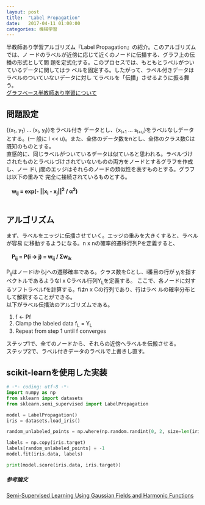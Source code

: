 ```yaml
---
layout: post
title:  "Label Propagation"
date:   2017-04-11 01:00:00
categories: 機械学習
---
```

半教師あり学習アルゴリズム『Label Propagation』の紹介。このアルゴリズムでは、ノ
ードのラベルが近傍に応じて近くのノードに伝播する、グラフ上の伝播の形式として問
題を定式化する。このプロセスでは、もともとラベルがついているデータに関してはラ
ベルを固定する。したがって、ラベル付きデータはラベルのついていないデータに対し
てラベルを「伝播」させるように振る舞う。  
[グラフベース半教師あり学習について](http://nocotan.github.io/%E6%A9%9F%E6%A2%B0%E5%AD%A6%E7%BF%92/2017/04/10/graphbasedlearning-copy.html)

## 問題設定
{(x<sub>1</sub>, y<sub>1</sub>) ... (x<sub>l</sub>, y<sub>l</sub>)}をラベル付き
データとし、{x<sub>l+1</sub> ... s<sub>l+u</sub>}をラベルなしデータとする。(一
般に l << u)。また、全体のデータ数をnとし、全体のクラス数Cは既知のものとする。    
直感的に、同じラベルがついているデータは似ていると思われる。ラベルづけ
されたものとラベルづけされていないものの両方をノードとするグラフを作成し、ノー
ドi, j間のエッジはそれらのノードの類似性を表すものとする。グラフは以下の重みで
完全に接続されているものとする。   
<br>
&emsp;**w<sub>ij</sub> = exp(- ||x<sub>i</sub> - x<sub>j</sub>||<sup>2</sup> / α<sup>2</sup>)**  
<br>
## アルゴリズム
まず、ラベルをエッジに伝播させていく。エッジの重みを大きくすると、ラベルが容易
に移動するようになる。n x nの確率的遷移行列Pを定義すると、    
<br>
&emsp;**P<sub>ij</sub> = P(i → j) = w<sub>ij</sub> / Σw<sub>ik</sub>**  
<br>
P<sub>ij</sub>はノードiからjへの遷移確率である。クラス数をCとし、i番目の行が
y<sub>i</sub>を指すベクトルであるようなl x Cラベル行列Y<sub>L</sub>を定義する。
ここで、各ノードに対するソフトラベルfを計算する。fはn x Cの行列であり、行はラベ
ルの確率分布として解釈することができる。  
以下がラベル伝播法のアルゴリズムである。

1. f ← Pf
2. Clamp the labeled data f<sub>L</sub> = Y<sub>L</sub>
3. Repeat from step 1 until f converges

ステップ1で、全てのノードから、それらの近傍へラベルを伝搬させる。  
ステップ2で、ラベル付きデータのラベルで上書きし直す。  

## scikit-learnを使用した実装
```python
# -*- coding: utf-8 -*-
import numpy as np
from sklearn import datasets
from sklearn.semi_supervised import LabelPropagation

model = LabelPropagation()
iris = datasets.load_iris()

random_unlabeled_points = np.where(np.random.randint(0, 2, size=len(iris.target)))

labels = np.copy(iris.target)
labels[random_unlabeled_points] = -1
model.fit(iris.data, labels)

print(model.score(iris.data, iris.target))
```

##### 参考論文
[Semi-Supervised Learning Using Gaussian Fields and Harmonic Functions](http://www.aaai.org/Papers/ICML/2003/ICML03-118.pdf)
